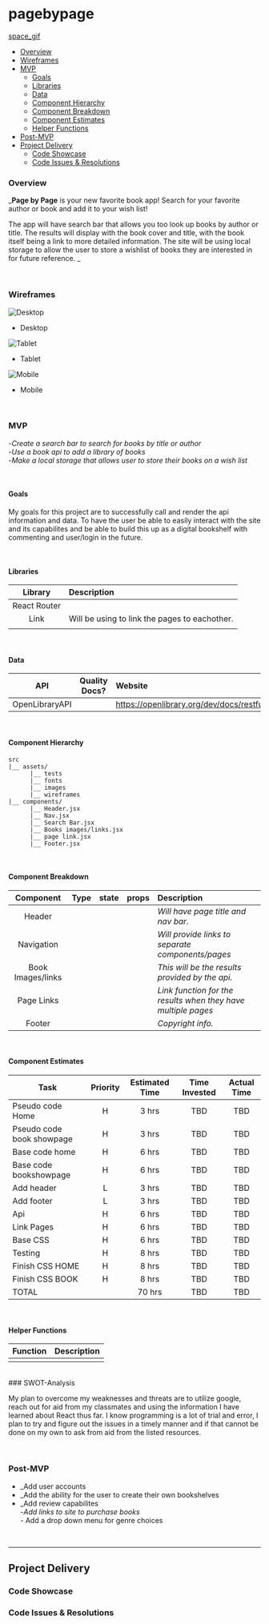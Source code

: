# pagebypage

[space_gif](https://gph.is/1UPlgSa)


  - [Overview](#Overview)
  - [Wireframes](#Wireframes)
  - [MVP](#MVP)
    - [Goals](#Goals)
    - [Libraries](#Libraries)
    - [Data](#Data)
    - [Component Hierarchy](#Component-Hierarchy)
    - [Component Breakdown](#Component-Breakdown)
    - [Component Estimates](#Component-Estimates)
    - [Helper Functions](#Helper-Functions)
  - [Post-MVP](#Post-MVP)
- [Project Delivery](#Project-Delivery)
  - [Code Showcase](#Code-Showcase)
  - [Code Issues & Resolutions](#Code-Issues--Resolutions)



### Overview

_**Page by Page** is your new favorite book app! Search for your favorite author or book and add it to your wish list!

The app will have search bar that allows you too look up books by author or title. The results will display with the book cover and title, with the book itself being a link to more detailed information. The site will be using local storage to allow the user to store a wishlist of books they are interested in for future reference. _

<br>

### Wireframes



![Desktop](wireframes/Pagebypage_desktop.png)

- Desktop 

![Tablet](wireframes/Pagebypage_tablet.png)

- Tablet 

![Mobile](wireframes/Pagebypage_mobile.png)

- Mobile 

<br>

### MVP

-_Create a search bar to search for books by title or author_<br>
-_Use a book api to add a library of books_<br>
-_Make a local storage that allows user to store their books on a wish list_

<br>

#### Goals

My goals for this project are to successfully call and render the api information and data. To have the user be able to easily interact with the site and its capabilites and be able to build this up as a digital bookshelf with commenting and user/login in the future.

<br>

#### Libraries



|     Library      | Description                                |
| :--------------: | :----------------------------------------- |
|   React Router   |                                            |
|     Link         |Will be using to link the pages to eachother.             |
|                  |                                            |

<br>

#### Data



|    API     | Quality Docs? | Website       | Sample Query                            |
| :--------: | :-----------: | :------------ | :-------------------------------------- |
| OpenLibraryAPI |           |    https://openlibrary.org/dev/docs/restful_api           |                                         |

<br>

#### Component Hierarchy


```
src
|__ assets/
      |__ tests
      |__ fonts
      |__ images
      |__ wireframes
|__ components/
      |__ Header.jsx
      |__ Nav.jsx
      |__ Search Bar.jsx
      |__ Books images/links.jsx
      |__ page link.jsx
      |__ Footer.jsx
```

<br>

#### Component Breakdown



|  Component   |    Type    | state | props | Description                                                      |
| :----------: | :--------: | :---: | :---: | :--------------------------------------------------------------- |
|    Header    |  |   |     | _Will have page title and nav bar._               |
|  Navigation  |  |    |   | _Will provide links to separate components/pages_       |
|   Book Images/links   |      |     |      | _This will be the results provided by the api._      |
|Page Links  |  |     |     | _Link function for the results when they have multiple pages_                 |
|    Footer    |  |     |     | _Copyright info._ |

<br>

#### Component Estimates



| Task                | Priority | Estimated Time | Time Invested | Actual Time |
| ------------------- | :------: | :------------: | :-----------: | :---------: |
| Pseudo code Home   |    H     |     3 hrs      |     TBD     |    TBD    |
| Pseudo code book showpage |    H     |     3 hrs      |     TBD     |     TBD     |
| Base code home              |   H       |     6 hrs      |     TBD     |     TBD     |
| Base code bookshowpage               |     H     |     6 hrs      |     TBD     |     TBD     |
| Add header            |       L   |     3 hrs      |     TBD     |     TBD     |
| Add footer              |      L    |     3 hrs      |     TBD     |     TBD     |
| Api            |      H    |     6 hrs      |     TBD     |     TBD     |
| Link Pages              |   H       |     6 hrs      |     TBD     |     TBD     |
| Base CSS               |     H     |     6 hrs      |     TBD     |     TBD     |
| Testing              |        H  |     8 hrs      |     TBD     |     TBD     |
| Finish CSS HOME              |   H       |     8 hrs      |     TBD     |     TBD     |
| Finish CSS BOOK              |    H      |     8 hrs      |     TBD     |     TBD     |
| TOTAL               |          |     70 hrs      |     TBD     |     TBD     |
<br>

#### Helper Functions



|  Function  | Description                                |
| :--------: | :----------------------------------------- |
|            | |

<br>
### SWOT-Analysis
 
 My plan to overcome my weaknesses and threats are to utilize google,  reach out for aid from my classmates and using the information I have learned about React thus far. I know programming is a lot of trial and error, I plan to try and figure out the issues in a timely manner and if that cannot be done on my own to ask from aid from the listed resources.  


<br>

### Post-MVP

- _Add user accounts
- _Add the ability for the user to create their own bookshelves
- _Add review capabilites <br>
-_Add links to site to purchase books <br>
-_ Add a drop down menu for genre choices

<br>

***

## Project Delivery

### Code Showcase

>

### Code Issues & Resolutions

>
